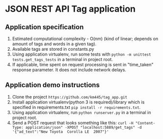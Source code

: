 # JSON REST API Tag application

## Application specification

1. Estimated computational complexity - O(nm)  (kind of linear; depends on amount of tags and words in a given tag).
1. Available tags are stored in constants.py
1. Using application virtualenv, run some tests with `python -m unittest tests.get_tags_tests` in a terminal in project root.
1. If applicable, time spent on request processing is sent in "time_taken" response parameter. It does not include network delays.

## Application demo instructions

1. Clone the project `https://github.com/km445/tag_app.git`
1. Install application virtualenv(python 3 is required)/library which is specified in requirements.txt `pip install -r requirements.txt`. 
1. Using application virtualenv, run `python runserver.py` in a terminal in project root.
1. Send a POST request that looks something like this: `curl -H "Content-Type: application/json" -XPOST "localhost:5889/get_tags" -d '{"ad_text":"New Toyota  Corolla LE  2007"}'`
